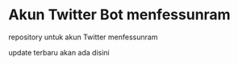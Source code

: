 # Akun Twitter Bot menfessunram
repository untuk akun Twitter menfessunram

update terbaru akan ada disini
